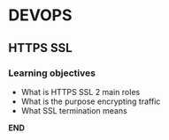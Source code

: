 # DEVOPS
## HTTPS SSL

### Learning objectives
*   What is HTTPS SSL 2 main roles
*   What is the purpose encrypting traffic
*   What SSL termination means

__________END__________
